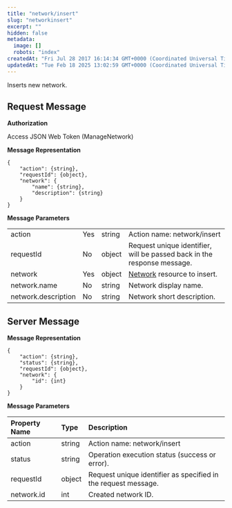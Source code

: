 ```yaml
---
title: "network/insert"
slug: "networkinsert"
excerpt: ""
hidden: false
metadata: 
  image: []
  robots: "index"
createdAt: "Fri Jul 28 2017 16:14:34 GMT+0000 (Coordinated Universal Time)"
updatedAt: "Tue Feb 18 2025 13:02:59 GMT+0000 (Coordinated Universal Time)"
---
```

Inserts new network.

## Request Message

**Authorization**

Access JSON Web Token (ManageNetwork)

**Message Representation**

```text
{
    "action": {string},
    "requestId": {object},
    "network": {
        "name": {string},
        "description": {string}
    }
}
```

**Message Parameters**

|                     |     |        |                                                                         |
| :------------------ | :-- | :----- | :---------------------------------------------------------------------- |
| action              | Yes | string | Action name: network/insert                                             |
| requestId           | No  | object | Request unique identifier, will be passed back in the response message. |
| network             | Yes | object | [Network](doc:network) resource to insert.                              |
| network.name        | No  | string | Network display name.                                                   |
| network.description | No  | string | Network short description.                                              |

## Server Message

**Message Representation**

```text
{
    "action": {string},
    "status": {string},
    "requestId": {object},
    "network": {
        "id": {int}
    }
}
```

**Message Parameters**

| Property Name | Type   | Description                                                    |
| :------------ | :----- | :------------------------------------------------------------- |
| action        | string | Action name: network/insert                                    |
| status        | string | Operation execution status (success or error).                 |
| requestId     | object | Request unique identifier as specified in the request message. |
| network.id    | int    | Created network ID.                                            |
